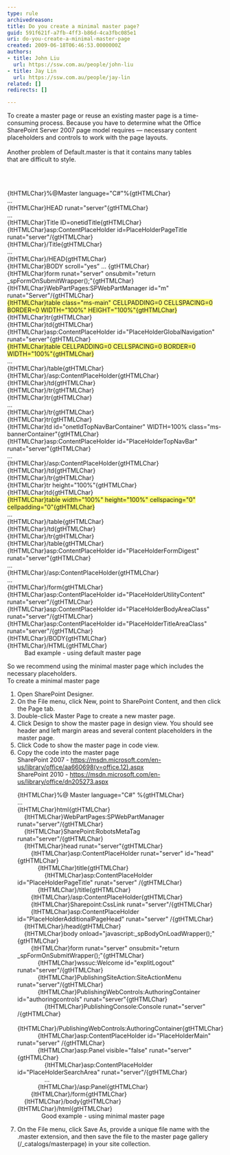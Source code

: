 ```yaml
---
type: rule
archivedreason: 
title: Do you create a minimal master page?
guid: 591f621f-a7fb-4ff3-b86d-4ca3fbc085e1
uri: do-you-create-a-minimal-master-page
created: 2009-06-18T06:46:53.0000000Z
authors:
- title: John Liu
  url: https://ssw.com.au/people/john-liu
- title: Jay Lin
  url: https://ssw.com.au/people/jay-lin
related: []
redirects: []

---
```



To create a master page or reuse an existing master page&#160;is a time-consuming process.&#160;Because you have to determine what the Office SharePoint Server 2007 page model requires — necessary content placeholders and controls to work with the page layouts.<br>
<br>
Another problem of&#160;Default.master is that it contains many tables that&#160;are&#160;difficult to style.

<br><excerpt class='endintro'></excerpt><br>

  <dl class="badCode"> <dt>{ltHTMLChar}%@Master language=&quot;C#&quot;%{gtHTMLChar}<br>...<br>{ltHTMLChar}HEAD runat=&quot;server&quot;{gtHTMLChar}<br>...<br>{ltHTMLChar}Title ID=onetidTitle{gtHTMLChar}<br>{ltHTMLChar}asp&#58;ContentPlaceHolder id=PlaceHolderPageTitle runat=&quot;server&quot;/{gtHTMLChar}<br>{ltHTMLChar}/Title{gtHTMLChar}<br>...<br>{ltHTMLChar}/HEAD{gtHTMLChar}<br>{ltHTMLChar}BODY scroll=&quot;yes” ... {gtHTMLChar}<br>{ltHTMLChar}form runat=&quot;server&quot; onsubmit=&quot;return _spFormOnSubmitWrapper();&quot;{gtHTMLChar}<br>{ltHTMLChar}WebPartPages&#58;SPWebPartManager id=&quot;m&quot; runat=&quot;Server&quot;/{gtHTMLChar}<br>
    <font style="background-color&#58;#ffff80;">{ltHTMLChar}table class=&quot;ms-main&quot; CELLPADDING=0 CELLSPACING=0 BORDER=0 WIDTH=&quot;100%&quot; HEIGHT=&quot;100%&quot;{gtHTMLChar}</font><br>{ltHTMLChar}tr{gtHTMLChar}<br>{ltHTMLChar}td{gtHTMLChar}<br>{ltHTMLChar}asp&#58;ContentPlaceHolder id=&quot;PlaceHolderGlobalNavigation&quot; runat=&quot;server&quot;{gtHTMLChar}<br>
    <font style="background-color&#58;#ffff80;">{ltHTMLChar}table CELLPADDING=0 CELLSPACING=0 BORDER=0 WIDTH=&quot;100%&quot;{gtHTMLChar}</font><br>...<br>{ltHTMLChar}/table{gtHTMLChar}<br>{ltHTMLChar}/asp&#58;ContentPlaceHolder{gtHTMLChar}<br>{ltHTMLChar}/td{gtHTMLChar}<br>{ltHTMLChar}/tr{gtHTMLChar}<br>{ltHTMLChar}tr{gtHTMLChar}<br>...<br>{ltHTMLChar}/tr{gtHTMLChar}<br>{ltHTMLChar}tr{gtHTMLChar}<br>{ltHTMLChar}td id=&quot;onetIdTopNavBarContainer&quot; WIDTH=100% class=&quot;ms-bannerContainer&quot;{gtHTMLChar}<br>{ltHTMLChar}asp&#58;ContentPlaceHolder id=&quot;PlaceHolderTopNavBar&quot; runat=&quot;server&quot;{gtHTMLChar}<br>...<br>{ltHTMLChar}/asp&#58;ContentPlaceHolder{gtHTMLChar}<br>{ltHTMLChar}/td{gtHTMLChar}<br>{ltHTMLChar}/tr{gtHTMLChar}<br>{ltHTMLChar}tr height=&quot;100%&quot;{gtHTMLChar}<br>{ltHTMLChar}td{gtHTMLChar}<br>
    <font style="background-color&#58;#ffff80;">{ltHTMLChar}table width=&quot;100%&quot; height=&quot;100%&quot; cellspacing=&quot;0&quot; cellpadding=&quot;0&quot;{gtHTMLChar}</font><br>...<br>{ltHTMLChar}/table{gtHTMLChar}<br>{ltHTMLChar}/td{gtHTMLChar}<br>{ltHTMLChar}/tr{gtHTMLChar}<br>{ltHTMLChar}/table{gtHTMLChar}<br>{ltHTMLChar}asp&#58;ContentPlaceHolder id=&quot;PlaceHolderFormDigest&quot; runat=&quot;server&quot;{gtHTMLChar}<br>...<br>{ltHTMLChar}/asp&#58;ContentPlaceHolder{gtHTMLChar}<br>...<br>{ltHTMLChar}/form{gtHTMLChar}<br>{ltHTMLChar}asp&#58;ContentPlaceHolder id=&quot;PlaceHolderUtilityContent&quot; runat=&quot;server&quot;/{gtHTMLChar}<br>{ltHTMLChar}asp&#58;ContentPlaceHolder id=&quot;PlaceHolderBodyAreaClass&quot; runat=&quot;server&quot;/{gtHTMLChar}<br>{ltHTMLChar}asp&#58;ContentPlaceHolder id=&quot;PlaceHolderTitleAreaClass&quot; runat=&quot;server&quot;/{gtHTMLChar}<br>{ltHTMLChar}/BODY{gtHTMLChar}<br>{ltHTMLChar}/HTML{gtHTMLChar}</dt> <dd>Bad example - using default master page </dd> </dl>
<p>So we recommend using the minimal master page which includes the necessary placeholders.<br>To create a minimal master page</p>
<ol>
    <li>Open SharePoint Designer.</li>
    <li>On the File menu, click New, point to SharePoint Content, and then click the Page tab.</li>
    <li>Double-click Master Page to create a new master page.</li>
    <li>Click Design to show the master page in design view. You should see header and left margin areas and several content placeholders in the master page.</li>
    <li>Click Code to show the master page in code view.</li>
    <li>Copy the code into the master page​<br>SharePoint 2007 -&#160;<a href="https&#58;//msdn.microsoft.com/en-us/library/office/aa660698%28v=office.12%29.aspx" target="_blank">https&#58;//msdn.microsoft.com/en-us/library/office/aa660698(v=office.12).aspx</a> <br>SharePoint 2010 -&#160;<a href="https&#58;//msdn.microsoft.com/en-us/library/office/dn205273.aspx%E2%80%8B%E2%80%8B" target="_blank">https&#58;//msdn.microsoft.com/en-us/library/office/dn205273.aspx​​</a><br><dl class="goodCode"> <dt>{ltHTMLChar}%@ Master language=&quot;C#&quot; %{gtHTMLChar}<br>...<br>{ltHTMLChar}html{gtHTMLChar}<br>&#160;&#160;&#160; {ltHTMLChar}WebPartPages&#58;SPWebPartManager runat=&quot;server&quot;/{gtHTMLChar}<br>&#160;&#160;&#160; {ltHTMLChar}SharePoint&#58;RobotsMetaTag runat=&quot;server&quot;/{gtHTMLChar}<br>&#160;&#160;&#160; {ltHTMLChar}head runat=&quot;server&quot;{gtHTMLChar}<br>&#160;&#160;&#160;&#160;&#160;&#160;&#160; {ltHTMLChar}asp&#58;ContentPlaceHolder runat=&quot;server&quot; id=&quot;head&quot;{gtHTMLChar}<br>&#160;&#160;&#160;&#160;&#160;&#160;&#160;&#160;&#160;&#160;&#160; {ltHTMLChar}title{gtHTMLChar}<br>&#160;&#160;&#160;&#160;&#160;&#160;&#160;&#160;&#160;&#160;&#160;&#160;&#160;&#160;&#160; {ltHTMLChar}asp&#58;ContentPlaceHolder id=&quot;PlaceHolderPageTitle&quot; runat=&quot;server&quot; /{gtHTMLChar}<br>&#160;&#160;&#160;&#160;&#160;&#160;&#160;&#160;&#160;&#160;&#160; {ltHTMLChar}/title{gtHTMLChar}<br>&#160;&#160;&#160;&#160;&#160;&#160;&#160; {ltHTMLChar}/asp&#58;ContentPlaceHolder{gtHTMLChar}<br>&#160;&#160;&#160;&#160;&#160;&#160;&#160; {ltHTMLChar}Sharepoint&#58;CssLink runat=&quot;server&quot;/{gtHTMLChar}<br>&#160;&#160;&#160;&#160;&#160;&#160;&#160; {ltHTMLChar}asp&#58;ContentPlaceHolder id=&quot;PlaceHolderAdditionalPageHead&quot; runat=&quot;server&quot; /{gtHTMLChar}<br>&#160;&#160;&#160; {ltHTMLChar}/head{gtHTMLChar}<br>&#160;&#160;&#160; {ltHTMLChar}body onload=&quot;javascript&#58;_spBodyOnLoadWrapper();&quot;{gtHTMLChar}<br>&#160;&#160;&#160;&#160;&#160;&#160;&#160; {ltHTMLChar}form runat=&quot;server&quot; onsubmit=&quot;return _spFormOnSubmitWrapper();&quot;{gtHTMLChar}<br>&#160;&#160;&#160;&#160;&#160;&#160;&#160;&#160;&#160;&#160;&#160; {ltHTMLChar}wssuc&#58;Welcome id=&quot;explitLogout&quot; runat=&quot;server&quot;/{gtHTMLChar}<br>&#160;&#160;&#160;&#160;&#160;&#160;&#160;&#160;&#160;&#160;&#160; {ltHTMLChar}PublishingSiteAction&#58;SiteActionMenu runat=&quot;server&quot;/{gtHTMLChar} <br>&#160;&#160;&#160;&#160;&#160;&#160;&#160;&#160;&#160;&#160;&#160; {ltHTMLChar}PublishingWebControls&#58;AuthoringContainer id=&quot;authoringcontrols&quot; runat=&quot;server&quot;{gtHTMLChar}<br>&#160;&#160;&#160;&#160;&#160;&#160;&#160;&#160;&#160;&#160;&#160;&#160;&#160;&#160;&#160; {ltHTMLChar}PublishingConsole&#58;Console runat=&quot;server&quot; /{gtHTMLChar}<br>&#160;&#160;&#160;&#160;&#160;&#160;&#160;&#160;&#160;&#160;&#160; {ltHTMLChar}/PublishingWebControls&#58;AuthoringContainer{gtHTMLChar}<br>&#160;&#160;&#160;&#160;&#160;&#160;&#160;&#160;&#160;&#160;&#160; {ltHTMLChar}asp&#58;ContentPlaceHolder id=&quot;PlaceHolderMain&quot; runat=&quot;server&quot; /{gtHTMLChar}<br>&#160;&#160;&#160;&#160;&#160;&#160;&#160;&#160;&#160;&#160;&#160; {ltHTMLChar}asp&#58;Panel visible=&quot;false&quot; runat=&quot;server&quot;{gtHTMLChar}<br>&#160;&#160;&#160; &#160;&#160;&#160;&#160;&#160;&#160;&#160;&#160;&#160;&#160;&#160; {ltHTMLChar}asp&#58;ContentPlaceHolder id=&quot;PlaceHolderSearchArea&quot; runat=&quot;server&quot;/{gtHTMLChar}<br>&#160;&#160;&#160;&#160;&#160;&#160;&#160; &#160;&#160;&#160;&#160;&#160;&#160;&#160; ...<br>&#160;&#160;&#160;&#160;&#160;&#160;&#160;&#160;&#160;&#160;&#160;&#160;{ltHTMLChar}/asp&#58;Panel{gtHTMLChar}<br>&#160;&#160;&#160;&#160;&#160;&#160;&#160; {ltHTMLChar}/form{gtHTMLChar}<br>&#160;&#160;&#160; {ltHTMLChar}/body{gtHTMLChar}<br>{ltHTMLChar}/html{gtHTMLChar}</dt> <dd>&#160;&#160;&#160; Good example - using minimal master page </dd> </dl>
    </li>
    <li>On the File menu, click Save As, provide a unique file name with the .master extension, and then save the file to the master page gallery (/_catalogs/masterpage) in your site collection.</li>
</ol>



